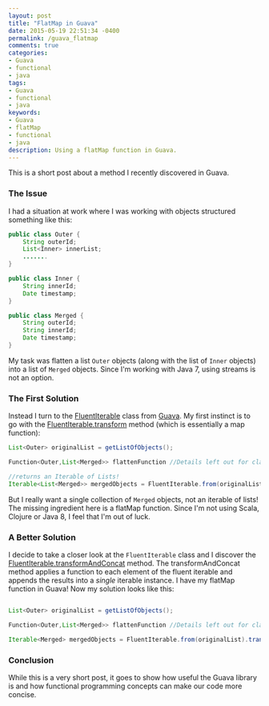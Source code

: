 ```yaml
---
layout: post
title: "FlatMap in Guava"
date: 2015-05-19 22:51:34 -0400
permalink: /guava_flatmap
comments: true
categories:
- Guava
- functional 
- java
tags:
- Guava
- functional 
- java
keywords: 
- Guava
- flatMap
- functional
- java
description: Using a flatMap function in Guava.
---
```

This is a short post about a method I recently discovered in Guava.  
### The Issue
I had a situation at work where I was working with objects structured something like this:
```java Sample Object Structures
public class Outer {
    String outerId;
    List<Inner> innerList;
    .......
}

public class Inner {
    String innerId;
    Date timestamp;
}

public class Merged {
    String outerId;
    String innerId;
    Date timestamp;
}
```
My task was flatten a list `Outer` objects (along with the list of `Inner` objects) into a list of `Merged` objects. Since I'm working with Java 7, using streams is not an option. 
<!-- more --> 
### The First Solution
Instead I turn to the [FluentIterable](http://docs.guava-libraries.googlecode.com/git-history/release/javadoc/com/google/common/collect/FluentIterable.html) class from [Guava](https://code.google.com/p/guava-libraries/).  My first instinct is to go with the [FluentIterable.transform](http://docs.guava-libraries.googlecode.com/git-history/release/javadoc/com/google/common/collect/FluentIterable.html#transform\(com.google.common.base.Function\)) method (which is essentially a map function):
```java An Iterable of Iterables
List<Outer> originalList = getListOfObjects();

Function<Outer,List<Merged>> flattenFunction //Details left out for clarity

//returns an Iterable of Lists!
Iterable<List<Merged>> mergedObjects = FluentIterable.from(originalList).tranform(flattenFunction);
```
But I really want a single collection of `Merged` objects, not an iterable of lists! The missing ingredient here is a flatMap function.  Since I'm not using Scala, Clojure or Java 8, I feel that I'm out of luck.
### A Better Solution
I decide to take a closer look at the `FluentIterable` class and I discover the [FluentIterable.transformAndConcat](http://docs.guava-libraries.googlecode.com/git-history/release/javadoc/com/google/common/collect/FluentIterable.html#transformAndConcat\(com.google.common.base.Function\)) method. The transformAndConcat method applies a function to each element of the fluent iterable and appends the results into a *single* iterable instance.  I have my flatMap function in Guava!  Now my solution looks like this:
```java FlatMap Solution in Guava

List<Outer> originalList = getListOfObjects();

Function<Outer,List<Merged>> flattenFunction //Details left out for clarity

Iterable<Merged> mergedObjects = FluentIterable.from(originalList).transformAndConcat(flattenFunction);
```
### Conclusion
While this is a very short post, it goes to show how useful the Guava library is and how functional programming concepts can make our code more concise.






